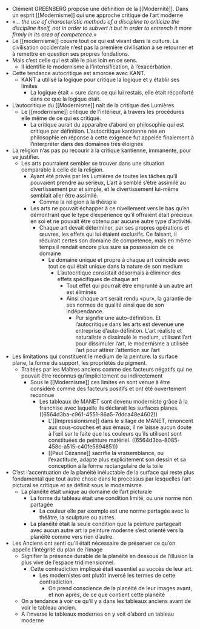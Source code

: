 - Clément GREENBERG propose une définition de la [[Modernité]]. Dans un esprit [[Modernisme]] qui une approche critique de l’art moderne
- *«... the use of characteristic methods of a discipline to criticize the discipline itself, not in order to subvert it but in order to entrench it more firmly in its area of competence.»*
- Le [[modernisme]] couvre tout ce qui est vivant dans la culture. La civilisation occidentale n’est pas la première civilisation à se retourner et à remettre en question ses propres fondations.
- Mais c’est celle qui est allé le plus loin en ce sens.
	- Il identifie le modernisme à l’intensification, à l’exacerbation.
- Cette tendance autocritique est amorcée avec KANT.
	- KANT a utilisé la logique pour critique la logique et y établir ses limites
		- La logique était + sure dans ce qui lui restais, elle était réconforté dans ce que la logique était.
- L’autocritique du [[Modernisme]] naît de la critique des Lumières.
	- Le [[modernisme]] critique de l’intérieur, à travers les procédures elle même de ce qui es critiqué.
		- La critique aurait du apparaître d’abord en philosophie qui est critique par définition. L’autocritique kantienne née en philosophie en réponse à cette exigence fut appelée finalement à l’interpréter dans des domaines très éloignés
- La religion n’as pas pu recourir à la critique kantienne, immanente, pour se justifier.
	- Les arts pourraient sembler se trouver dans une situation comparable à celle de la religion.
		- Ayant été privés par les Lumières de toutes les tâches qu’il pouvaient prendre au sérieux, L’art à semblé s’être assimilé au divertissement pur et simple, et le divertissement lui-même semblait aller être assimilé.
			- Comme la religion à la thérapie
		- Les arts ne pouvait échapper à ce nivellement vers le bas qu’en démontrant que le type d’expérience qu’il offraient était précieux en soi et ne pouvait être obtenu par aucune autre type d’activité.
			- Chaque art devait déterminer, par ses propres opérations et œuvres, les effets qui lui étaient exclusifs. Ce faisant, il réduirait certes son domaine de compétence, mais en même temps il rendait encore plus sure sa possession de ce domaine
				- Le domaine unique et propre à chaque art coïncide avec tout ce qui était unique dans la nature de son medium
					- L’autocritique consistait désormais à éliminer des effets spécifiques de chaque art
						- Tout effet qui pourrait être emprunté à un autre art est éliminés
						- Ainsi chaque art serait rendu «pur», la garantie de ses normes de qualité ainsi que de son indépendance.
							- Pur signifie une auto-définition. Et l’autocritique dans les arts est devenue une entreprise d’auto-définiton. L’art réaliste et naturaliste a dissimulé le medium, utilisant l’art pour dissimuler l’art, le modernisme a utilisée l’art pour attirer l’attention sur l’art
- Les limitations qui constituent le medium de la peinture: la surface plane, la forme du support, les propriétés du pigment.
	- Traitées par les Maîtres anciens comme des facteurs négatifs qui ne pouvait être reconnus qu’implicitement ou indirectement
		- Sous le [[Modernisme]] ces limites en sont venue à être considéré comme des facteurs positifs et ont été ouvertement reconnue
			- Les tableaux de MANET sont devenu moderniste grâce à la franchise avec laquelle ils déclarait les surfaces planes. ((6564d3ba-c961-4551-86a5-7ddca48e4602))
				- L'[[Impressionisme]] dans le sillage de MANET, renoncent aux sous-couches et aux émaux, il ne laisse aucun doute à l’œil sur le faite que les couleurs qu’ils utilisent sont constituées de peinture matériel. ((6564d3ba-8085-458c-a515-c40fe5894851))
				- [[Paul Cézanne]] sacrifie la vraisemblance, ou l’exactitude, adapte plus explicitement son dessin et sa conception à la forme rectangulaire de la toile
- C’est l’accentuation de la planéité inéluctable de la surface qui reste plus fondamental que tout autre chose dans le processus par lesquelles l’art pictural se critique et se définit sous le modernisme.
	- La planéité était unique au domaine de l’art picturale
		- La forme du tableau était une condition limité, ou une norme non partagée
			- La couleur elle par exemple est une norme partagée avec le théâtre, la sculpture ou autres.
		- La  planéité était la seule condition que la peinture partageait avec aucun autre art la peinture moderne s’est orienté vers la planéité comme vers rien d’autre.
- Les Anciens ont senti qu’il était nécessaire de préserver ce qu’on appelle l’intégrité du plan de l’image
	- Signifier la présence durable de la planéité en dessous de l’illusion la plus vive de l’espace tridimensionnel.
		- Cette contradiction impliqué était essentiel au succès de leur art.
			- Les modernistes ont plutôt inversé les termes de cette contradiction.
				- On prend conscience de la  planéité de leur images avant, et non après, de ce que contient cette planéité
	- On a tendance à voir ce qu’il y a dans les tableaux anciens avant de voir le tableau ancien.
	- A l’inverse le tableaux modernes on y voit d’abord un tableau moderne